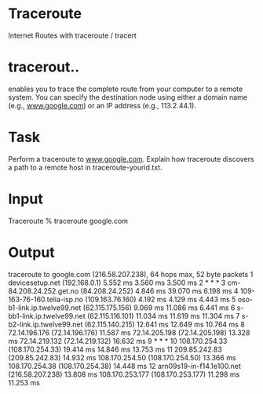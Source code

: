 # Traceroute
Internet Routes with traceroute / tracert

# tracerout..
enables you to trace the complete route from your computer to a remote system. You can specify
the destination node using either a domain name (e.g., www.google.com) or an IP address (e.g., 113.2.44.1).

# Task
Perform a traceroute to www.google.com. Explain how traceroute discovers a path to a remote host in traceroute-yourid.txt.

# Input
Traceroute % traceroute google.com

# Output
traceroute to google.com (216.58.207.238), 64 hops max, 52 byte packets
 1  devicesetup.net (192.168.0.1)  5.552 ms  3.560 ms  3.500 ms
 2  * * *
 3  cm-84.208.24.252.get.no (84.208.24.252)  4.846 ms  39.070 ms  6.198 ms
 4  109-163-76-160.telia-isp.no (109.163.76.160)  4.192 ms  4.129 ms  4.443 ms
 5  oso-b1-link.ip.twelve99.net (62.115.175.156)  9.069 ms  11.086 ms  6.441 ms
 6  s-bb1-link.ip.twelve99.net (62.115.116.101)  11.034 ms  11.619 ms  11.304 ms
 7  s-b2-link.ip.twelve99.net (62.115.140.215)  12.641 ms  12.649 ms  10.764 ms
 8  72.14.196.176 (72.14.196.176)  11.587 ms
    72.14.205.198 (72.14.205.198)  13.328 ms
    72.14.219.132 (72.14.219.132)  16.632 ms
 9  * * *
10  108.170.254.33 (108.170.254.33)  19.414 ms  14.846 ms  13.753 ms
11  209.85.242.83 (209.85.242.83)  14.932 ms
    108.170.254.50 (108.170.254.50)  13.366 ms
    108.170.254.38 (108.170.254.38)  14.448 ms
12  arn09s19-in-f14.1e100.net (216.58.207.238)  13.808 ms
    108.170.253.177 (108.170.253.177)  11.298 ms  11.253 ms